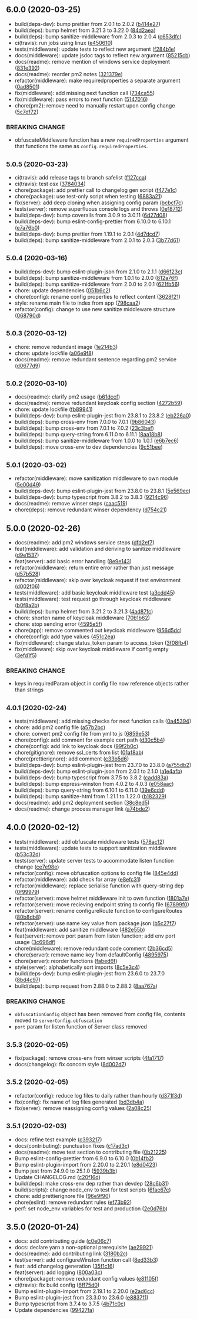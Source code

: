 ## 6.0.0 (2020-03-25)

-   build(deps-dev): bump prettier from 2.0.1 to 2.0.2 ([b414e27](https://github.com/Somerset-SIDeR-Programme/ydh-sider-obfuscation-service/commit/b414e27))
-   build(deps): bump helmet from 3.21.3 to 3.22.0 ([84d2aea](https://github.com/Somerset-SIDeR-Programme/ydh-sider-obfuscation-service/commit/84d2aea))
-   build(deps): bump sanitize-middleware from 2.0.3 to 2.0.4 ([c653dfc](https://github.com/Somerset-SIDeR-Programme/ydh-sider-obfuscation-service/commit/c653dfc))
-   ci(travis): run jobs using linux ([e450610](https://github.com/Somerset-SIDeR-Programme/ydh-sider-obfuscation-service/commit/e450610))
-   tests(middleware): update tests to reflect new argument ([f284b1e](https://github.com/Somerset-SIDeR-Programme/ydh-sider-obfuscation-service/commit/f284b1e))
-   docs(middleware): update jsdoc tags to reflect new argument ([85215cb](https://github.com/Somerset-SIDeR-Programme/ydh-sider-obfuscation-service/commit/85215cb))
-   docs(readme): remove mention of windows service deployment ([831e392](https://github.com/Somerset-SIDeR-Programme/ydh-sider-obfuscation-service/commit/831e392))
-   docs(readme): reorder pm2 notes ([321379e](https://github.com/Somerset-SIDeR-Programme/ydh-sider-obfuscation-service/commit/321379e))
-   refactor(middleware): make requiredproperties a separate argument ([0ad8501](https://github.com/Somerset-SIDeR-Programme/ydh-sider-obfuscation-service/commit/0ad8501))
-   fix(middleware): add missing next function call ([734ca55](https://github.com/Somerset-SIDeR-Programme/ydh-sider-obfuscation-service/commit/734ca55))
-   fix(middleware): pass errors to next function ([5147016](https://github.com/Somerset-SIDeR-Programme/ydh-sider-obfuscation-service/commit/5147016))
-   chore(pm2): remove need to manually restart upon config change ([5c7df72](https://github.com/Somerset-SIDeR-Programme/ydh-sider-obfuscation-service/commit/5c7df72))

### BREAKING CHANGE

-   obfuscateMiddleware function has a new `requiredProperties` argument that functions the same as `config.requiredProperties`.

## <small>5.0.5 (2020-03-23)</small>

-   ci(travis): add release tags to branch safelist ([f127cca](https://github.com/Somerset-SIDeR-Programme/ydh-sider-obfuscation-service/commit/f127cca))
-   ci(travis): test osx ([3784034](https://github.com/Somerset-SIDeR-Programme/ydh-sider-obfuscation-service/commit/3784034))
-   chore(package): add prettier call to changelog gen script ([f477e1c](https://github.com/Somerset-SIDeR-Programme/ydh-sider-obfuscation-service/commit/f477e1c))
-   chore(package): use test-only script when testing ([6883a21](https://github.com/Somerset-SIDeR-Programme/ydh-sider-obfuscation-service/commit/6883a21))
-   fix(server): add deep cloning when assigning config param ([bcbcf7c](https://github.com/Somerset-SIDeR-Programme/ydh-sider-obfuscation-service/commit/bcbcf7c))
-   tests(server): remove superfluous console logs and throws ([0e18712](https://github.com/Somerset-SIDeR-Programme/ydh-sider-obfuscation-service/commit/0e18712))
-   build(deps-dev): bump coveralls from 3.0.9 to 3.0.11 ([6d27d08](https://github.com/Somerset-SIDeR-Programme/ydh-sider-obfuscation-service/commit/6d27d08))
-   build(deps-dev): bump eslint-config-prettier from 6.10.0 to 6.10.1 ([e7a76b0](https://github.com/Somerset-SIDeR-Programme/ydh-sider-obfuscation-service/commit/e7a76b0))
-   build(deps-dev): bump prettier from 1.19.1 to 2.0.1 ([4d7dcd7](https://github.com/Somerset-SIDeR-Programme/ydh-sider-obfuscation-service/commit/4d7dcd7))
-   build(deps): bump sanitize-middleware from 2.0.1 to 2.0.3 ([3b77d61](https://github.com/Somerset-SIDeR-Programme/ydh-sider-obfuscation-service/commit/3b77d61))

## <small>5.0.4 (2020-03-16)</small>

-   build(deps-dev): bump eslint-plugin-json from 2.1.0 to 2.1.1 ([d66f23c](https://github.com/Somerset-SIDeR-Programme/ydh-sider-obfuscation-service/commit/d66f23c))
-   build(deps): bump sanitize-middleware from 1.0.1 to 2.0.0 ([812a76f](https://github.com/Somerset-SIDeR-Programme/ydh-sider-obfuscation-service/commit/812a76f))
-   build(deps): bump sanitize-middleware from 2.0.0 to 2.0.1 ([621fb56](https://github.com/Somerset-SIDeR-Programme/ydh-sider-obfuscation-service/commit/621fb56))
-   chore: update dependencies ([051b6c2](https://github.com/Somerset-SIDeR-Programme/ydh-sider-obfuscation-service/commit/051b6c2))
-   chore(config): rename config properties to reflect content ([3628f21](https://github.com/Somerset-SIDeR-Programme/ydh-sider-obfuscation-service/commit/3628f21))
-   style: rename main file to index from app ([798caa2](https://github.com/Somerset-SIDeR-Programme/ydh-sider-obfuscation-service/commit/798caa2))
-   refactor(config): change to use new sanitize middleware structure ([068790d](https://github.com/Somerset-SIDeR-Programme/ydh-sider-obfuscation-service/commit/068790d))

## <small>5.0.3 (2020-03-12)</small>

-   chore: remove redundant image ([1e214b3](https://github.com/Somerset-SIDeR-Programme/ydh-sider-obfuscation-service/commit/1e214b3))
-   chore: update lockfile ([a06e9f8](https://github.com/Somerset-SIDeR-Programme/ydh-sider-obfuscation-service/commit/a06e9f8))
-   docs(readme): remove redundant sentence regarding pm2 service ([d0677d9](https://github.com/Somerset-SIDeR-Programme/ydh-sider-obfuscation-service/commit/d0677d9))

## <small>5.0.2 (2020-03-10)</small>

-   docs(readme): clarify pm2 usage ([b61dccf](https://github.com/Somerset-SIDeR-Programme/ydh-sider-obfuscation-service/commit/b61dccf))
-   docs(readme): remove redundant keycloak config section ([4272b59](https://github.com/Somerset-SIDeR-Programme/ydh-sider-obfuscation-service/commit/4272b59))
-   chore: update lockfile ([fb89941](https://github.com/Somerset-SIDeR-Programme/ydh-sider-obfuscation-service/commit/fb89941))
-   build(deps-dev): bump eslint-plugin-jest from 23.8.1 to 23.8.2 ([eb226a0](https://github.com/Somerset-SIDeR-Programme/ydh-sider-obfuscation-service/commit/eb226a0))
-   build(deps): bump cross-env from 7.0.0 to 7.0.1 ([9b86043](https://github.com/Somerset-SIDeR-Programme/ydh-sider-obfuscation-service/commit/9b86043))
-   build(deps): bump cross-env from 7.0.1 to 7.0.2 ([23c3bef](https://github.com/Somerset-SIDeR-Programme/ydh-sider-obfuscation-service/commit/23c3bef))
-   build(deps): bump query-string from 6.11.0 to 6.11.1 ([8aa18b8](https://github.com/Somerset-SIDeR-Programme/ydh-sider-obfuscation-service/commit/8aa18b8))
-   build(deps): bump sanitize-middleware from 1.0.0 to 1.0.1 ([e6b7ec6](https://github.com/Somerset-SIDeR-Programme/ydh-sider-obfuscation-service/commit/e6b7ec6))
-   build(deps): move cross-env to dev dependencies ([9c51bee](https://github.com/Somerset-SIDeR-Programme/ydh-sider-obfuscation-service/commit/9c51bee))

## <small>5.0.1 (2020-03-02)</small>

-   refactor(middleware): move sanitization middleware to own module ([5e00d49](https://github.com/Somerset-SIDeR-Programme/ydh-sider-obfuscation-service/commit/5e00d49))
-   build(deps-dev): bump eslint-plugin-jest from 23.8.0 to 23.8.1 ([5e569ec](https://github.com/Somerset-SIDeR-Programme/ydh-sider-obfuscation-service/commit/5e569ec))
-   build(deps-dev): bump typescript from 3.8.2 to 3.8.3 ([9214c96](https://github.com/Somerset-SIDeR-Programme/ydh-sider-obfuscation-service/commit/9214c96))
-   docs(readme): remove winser steps ([caac519](https://github.com/Somerset-SIDeR-Programme/ydh-sider-obfuscation-service/commit/caac519))
-   chore(deps): remove redundant winser dependency ([d754c21](https://github.com/Somerset-SIDeR-Programme/ydh-sider-obfuscation-service/commit/d754c21))

## 5.0.0 (2020-02-26)

-   docs(readme): add pm2 windows service steps ([dfd2ef7](https://github.com/Somerset-SIDeR-Programme/ydh-sider-obfuscation-service/commit/dfd2ef7))
-   feat(middleware): add validation and deriving to sanitize middleware ([d9e1537](https://github.com/Somerset-SIDeR-Programme/ydh-sider-obfuscation-service/commit/d9e1537))
-   feat(server): add basic error handling ([8e9e143](https://github.com/Somerset-SIDeR-Programme/ydh-sider-obfuscation-service/commit/8e9e143))
-   refactor(middleware): return entire error rather than just message ([d57b528](https://github.com/Somerset-SIDeR-Programme/ydh-sider-obfuscation-service/commit/d57b528))
-   refactor(middleware): skip over keycloak request if test environment ([d002f06](https://github.com/Somerset-SIDeR-Programme/ydh-sider-obfuscation-service/commit/d002f06))
-   tests(middleware): add basic keycloak middleware test ([a3cdd45](https://github.com/Somerset-SIDeR-Programme/ydh-sider-obfuscation-service/commit/a3cdd45))
-   tests(middleware): test request go through keycloak middleware ([b0f8a2b](https://github.com/Somerset-SIDeR-Programme/ydh-sider-obfuscation-service/commit/b0f8a2b))
-   build(deps): bump helmet from 3.21.2 to 3.21.3 ([4ad87fc](https://github.com/Somerset-SIDeR-Programme/ydh-sider-obfuscation-service/commit/4ad87fc))
-   chore: shorten name of keycloak middleware ([70b1b62](https://github.com/Somerset-SIDeR-Programme/ydh-sider-obfuscation-service/commit/70b1b62))
-   chore: stop sending error ([4595e5f](https://github.com/Somerset-SIDeR-Programme/ydh-sider-obfuscation-service/commit/4595e5f))
-   chore(app): remove commented out keycloak middleware ([956d5dc](https://github.com/Somerset-SIDeR-Programme/ydh-sider-obfuscation-service/commit/956d5dc))
-   chore(config): add type values ([451c2ea](https://github.com/Somerset-SIDeR-Programme/ydh-sider-obfuscation-service/commit/451c2ea))
-   fix(middleware): change status_token param to access_token ([3f08fb4](https://github.com/Somerset-SIDeR-Programme/ydh-sider-obfuscation-service/commit/3f08fb4))
-   fix(middleware): skip over keycloak middleware if config empty ([3efd1f5](https://github.com/Somerset-SIDeR-Programme/ydh-sider-obfuscation-service/commit/3efd1f5))

### BREAKING CHANGE

-   keys in requiredParam object in config file now reference objects rather than strings

## <small>4.0.1 (2020-02-24)</small>

-   tests(middleware): add missing checks for next function calls ([0a45394](https://github.com/Somerset-SIDeR-Programme/ydh-sider-obfuscation-service/commit/0a45394))
-   chore: add pm2 config file ([a57b2bc](https://github.com/Somerset-SIDeR-Programme/ydh-sider-obfuscation-service/commit/a57b2bc))
-   chore: convert pm2 config file from yml to js ([6859e53](https://github.com/Somerset-SIDeR-Programme/ydh-sider-obfuscation-service/commit/6859e53))
-   chore(config): add comment for example cert path ([d30c5b4](https://github.com/Somerset-SIDeR-Programme/ydh-sider-obfuscation-service/commit/d30c5b4))
-   chore(config): add link to keycloak docs ([99f2b0c](https://github.com/Somerset-SIDeR-Programme/ydh-sider-obfuscation-service/commit/99f2b0c))
-   chore(gitignore): remove ssl_certs from list ([01af8ab](https://github.com/Somerset-SIDeR-Programme/ydh-sider-obfuscation-service/commit/01af8ab))
-   chore(prettierignore): add comment ([c33b5d6](https://github.com/Somerset-SIDeR-Programme/ydh-sider-obfuscation-service/commit/c33b5d6))
-   build(deps-dev): bump eslint-plugin-jest from 23.7.0 to 23.8.0 ([a755db2](https://github.com/Somerset-SIDeR-Programme/ydh-sider-obfuscation-service/commit/a755db2))
-   build(deps-dev): bump eslint-plugin-json from 2.0.1 to 2.1.0 ([a1e4afb](https://github.com/Somerset-SIDeR-Programme/ydh-sider-obfuscation-service/commit/a1e4afb))
-   build(deps-dev): bump typescript from 3.7.5 to 3.8.2 ([cadd83a](https://github.com/Somerset-SIDeR-Programme/ydh-sider-obfuscation-service/commit/cadd83a))
-   build(deps): bump express-winston from 4.0.2 to 4.0.3 ([e058aac](https://github.com/Somerset-SIDeR-Programme/ydh-sider-obfuscation-service/commit/e058aac))
-   build(deps): bump query-string from 6.10.1 to 6.11.0 ([39e6cdd](https://github.com/Somerset-SIDeR-Programme/ydh-sider-obfuscation-service/commit/39e6cdd))
-   build(deps): bump sanitize-html from 1.21.1 to 1.22.0 ([b182329](https://github.com/Somerset-SIDeR-Programme/ydh-sider-obfuscation-service/commit/b182329))
-   docs(readme): add pm2 deployment section ([38c8ed5](https://github.com/Somerset-SIDeR-Programme/ydh-sider-obfuscation-service/commit/38c8ed5))
-   docs(readme): change process manager link ([a74bde2](https://github.com/Somerset-SIDeR-Programme/ydh-sider-obfuscation-service/commit/a74bde2))

## 4.0.0 (2020-02-12)

-   tests(middleware): add obfuscate middleware tests ([578ac12](https://github.com/Somerset-SIDeR-Programme/ydh-sider-obfuscation-service/commit/578ac12))
-   tests(middleware): update tests to support sanitization middleware ([b53c32d](https://github.com/Somerset-SIDeR-Programme/ydh-sider-obfuscation-service/commit/b53c32d))
-   tests(server): update server tests to accommodate listen function change ([ce7e98e](https://github.com/Somerset-SIDeR-Programme/ydh-sider-obfuscation-service/commit/ce7e98e))
-   refactor(config): move obfuscation options to config file ([845e4dd](https://github.com/Somerset-SIDeR-Programme/ydh-sider-obfuscation-service/commit/845e4dd))
-   refactor(middleware): add check for array ([e8efc31](https://github.com/Somerset-SIDeR-Programme/ydh-sider-obfuscation-service/commit/e8efc31))
-   refactor(middleware): replace serialise function with query-string dep ([0f99979](https://github.com/Somerset-SIDeR-Programme/ydh-sider-obfuscation-service/commit/0f99979))
-   refactor(server): move helmet middleware init to own function ([1801a7e](https://github.com/Somerset-SIDeR-Programme/ydh-sider-obfuscation-service/commit/1801a7e))
-   refactor(server): move recieving endpoint string to config file ([67899f0](https://github.com/Somerset-SIDeR-Programme/ydh-sider-obfuscation-service/commit/67899f0))
-   refactor(server): rename configureRoute function to configureRoutes ([80b8db8](https://github.com/Somerset-SIDeR-Programme/ydh-sider-obfuscation-service/commit/80b8db8))
-   refactor(server): use name key value from package.json ([b5c27f7](https://github.com/Somerset-SIDeR-Programme/ydh-sider-obfuscation-service/commit/b5c27f7))
-   feat(middleware): add sanitize middleware ([482e55b](https://github.com/Somerset-SIDeR-Programme/ydh-sider-obfuscation-service/commit/482e55b))
-   feat(server): remove port param from listen function; add env port usage ([3c696df](https://github.com/Somerset-SIDeR-Programme/ydh-sider-obfuscation-service/commit/3c696df))
-   chore(middleware): remove redundant code comment ([2b36cd5](https://github.com/Somerset-SIDeR-Programme/ydh-sider-obfuscation-service/commit/2b36cd5))
-   chore(server): remove name key from defaultConfig ([4895975](https://github.com/Somerset-SIDeR-Programme/ydh-sider-obfuscation-service/commit/4895975))
-   chore(server): reorder functions ([fabed6f](https://github.com/Somerset-SIDeR-Programme/ydh-sider-obfuscation-service/commit/fabed6f))
-   style(server): alphabetically sort imports ([8c5e3c4](https://github.com/Somerset-SIDeR-Programme/ydh-sider-obfuscation-service/commit/8c5e3c4))
-   build(deps-dev): bump eslint-plugin-jest from 23.6.0 to 23.7.0 ([8bd4c97](https://github.com/Somerset-SIDeR-Programme/ydh-sider-obfuscation-service/commit/8bd4c97))
-   build(deps): bump request from 2.88.0 to 2.88.2 ([8aa767a](https://github.com/Somerset-SIDeR-Programme/ydh-sider-obfuscation-service/commit/8aa767a))

### BREAKING CHANGE

-   `obfuscationConfig` object has been removed from config file, contents moved to `serverConfig.obfuscation`
-   `port` param for listen function of Server class removed

## <small>3.5.3 (2020-02-05)</small>

-   fix(package): remove cross-env from winser scripts ([4fa1717](https://github.com/Somerset-SIDeR-Programme/ydh-sider-obfuscation-service/commit/4fa1717))
-   docs(changelog): fix concom style ([8d002d7](https://github.com/Somerset-SIDeR-Programme/ydh-sider-obfuscation-service/commit/8d002d7))

## <small>3.5.2 (2020-02-05)</small>

-   refactor(config): reduce log files to daily rather than hourly ([d371f3d](https://github.com/Somerset-SIDeR-Programme/ydh-sider-obfuscation-service/commit/d371f3d))
-   fix(config): fix name of log files generated ([bd3db4a](https://github.com/Somerset-SIDeR-Programme/ydh-sider-obfuscation-service/commit/bd3db4a))
-   fix(server): remove reassigning config values ([2a08c25](https://github.com/Somerset-SIDeR-Programme/ydh-sider-obfuscation-service/commit/2a08c25))

## <small>3.5.1 (2020-02-03)</small>

-   docs: refine test example ([c393217](https://github.com/Somerset-SIDeR-Programme/ydh-sider-obfuscation-service/commit/c393217))
-   docs(contributing): punctuation fixes ([c17ad3c](https://github.com/Somerset-SIDeR-Programme/ydh-sider-obfuscation-service/commit/c17ad3c))
-   docs(readme): move test section to contributing file ([0b21225](https://github.com/Somerset-SIDeR-Programme/ydh-sider-obfuscation-service/commit/0b21225))
-   Bump eslint-config-prettier from 6.9.0 to 6.10.0 ([0b14fb2](https://github.com/Somerset-SIDeR-Programme/ydh-sider-obfuscation-service/commit/0b14fb2))
-   Bump eslint-plugin-import from 2.20.0 to 2.20.1 ([e8d0423](https://github.com/Somerset-SIDeR-Programme/ydh-sider-obfuscation-service/commit/e8d0423))
-   Bump jest from 24.9.0 to 25.1.0 ([5939b3b](https://github.com/Somerset-SIDeR-Programme/ydh-sider-obfuscation-service/commit/5939b3b))
-   Update CHANGELOG.md ([c20f16d](https://github.com/Somerset-SIDeR-Programme/ydh-sider-obfuscation-service/commit/c20f16d))
-   build(deps): make cross-env dep rather than devdep ([28c6b31](https://github.com/Somerset-SIDeR-Programme/ydh-sider-obfuscation-service/commit/28c6b31))
-   build(scripts): change node_env to test for test scripts ([6fae67c](https://github.com/Somerset-SIDeR-Programme/ydh-sider-obfuscation-service/commit/6fae67c))
-   chore: add prettierignore file ([96e9f90](https://github.com/Somerset-SIDeR-Programme/ydh-sider-obfuscation-service/commit/96e9f90))
-   chore(eslint): remove redundant rules ([ef73b92](https://github.com/Somerset-SIDeR-Programme/ydh-sider-obfuscation-service/commit/ef73b92))
-   perf: set node_env variables for test and production ([2e0d76b](https://github.com/Somerset-SIDeR-Programme/ydh-sider-obfuscation-service/commit/2e0d76b))

## 3.5.0 (2020-01-24)

-   docs: add contributing guide ([c0e06c7](https://github.com/Somerset-SIDeR-Programme/ydh-sider-obfuscation-service/commit/c0e06c7))
-   docs: declare yarn a non-optional prerequisite ([ae29921](https://github.com/Somerset-SIDeR-Programme/ydh-sider-obfuscation-service/commit/ae29921))
-   docs(readme): add contributing link ([3180b2c](https://github.com/Somerset-SIDeR-Programme/ydh-sider-obfuscation-service/commit/3180b2c))
-   test(server): add configureWinston function call ([8ed33b3](https://github.com/Somerset-SIDeR-Programme/ydh-sider-obfuscation-service/commit/8ed33b3))
-   feat: add changelog generation ([35f1c16](https://github.com/Somerset-SIDeR-Programme/ydh-sider-obfuscation-service/commit/35f1c16))
-   feat(server): add logging ([800a03c](https://github.com/Somerset-SIDeR-Programme/ydh-sider-obfuscation-service/commit/800a03c))
-   chore(package): remove redundant config values ([e81105f](https://github.com/Somerset-SIDeR-Programme/ydh-sider-obfuscation-service/commit/e81105f))
-   ci(travis): fix build config ([6ff75d0](https://github.com/Somerset-SIDeR-Programme/ydh-sider-obfuscation-service/commit/6ff75d0))
-   Bump eslint-plugin-import from 2.19.1 to 2.20.0 ([e2ad6cc](https://github.com/Somerset-SIDeR-Programme/ydh-sider-obfuscation-service/commit/e2ad6cc))
-   Bump eslint-plugin-jest from 23.3.0 to 23.6.0 ([e8837f1](https://github.com/Somerset-SIDeR-Programme/ydh-sider-obfuscation-service/commit/e8837f1))
-   Bump typescript from 3.7.4 to 3.7.5 ([4b71c0c](https://github.com/Somerset-SIDeR-Programme/ydh-sider-obfuscation-service/commit/4b71c0c))
-   Update dependencies ([99427fa](https://github.com/Somerset-SIDeR-Programme/ydh-sider-obfuscation-service/commit/99427fa))
